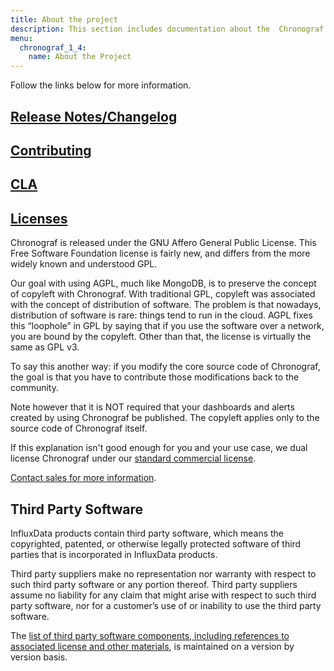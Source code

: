 ```yaml
---
title: About the project
description: This section includes documentation about the  Chronograf project, release notes and changelogs, what's new, contributing, and licenses.
menu:
  chronograf_1_4:
    name: About the Project
---
```


Follow the links below for more information.

## [Release Notes/Changelog](/chronograf/latest/about_the_project/release-notes-changelog/)

## [Contributing](https://github.com/influxdata/chronograf/blob/master/CONTRIBUTING.md)
## [CLA](https://www.influxdata.com/legal/cla/)
## [Licenses](https://github.com/influxdata/chronograf/blob/master/LICENSE)
Chronograf is released under the GNU Affero General Public License. This Free Software Foundation license is fairly new,
and differs from the more widely known and understood GPL.

Our goal with using AGPL, much like MongoDB, is to preserve the concept of copyleft with Chronograf.
With traditional GPL, copyleft was associated with the concept of distribution of software.
The problem is that nowadays, distribution of software is rare: things tend to run in the cloud. AGPL fixes this “loophole”
in GPL by saying that if you use the software over a network, you are bound by the copyleft. Other than that,
the license is virtually the same as GPL v3.

To say this another way: if you modify the core source code of Chronograf, the goal is that you have to contribute
those modifications back to the community.

Note however that it is NOT required that your dashboards and alerts created by using Chronograf be published.
The copyleft applies only to the source code of Chronograf itself.

If this explanation isn't good enough for you and your use case, we dual license Chronograf under our
[standard commercial license](https://www.influxdata.com/legal/slsa/).

[Contact sales for more information](https://www.influxdata.com/contact-sales/).

## Third Party Software

InfluxData products contain third party software, which means the copyrighted, patented, or otherwise legally protected
software of third parties that is incorporated in InfluxData products.

Third party suppliers make no representation nor warranty with respect to such third party software or any portion thereof.
Third party suppliers assume no liability for any claim that might arise with respect to such third party software,
nor for a customer’s use of or inability to use the third party software.

The [list of third party software components, including references to associated license and other materials](https://github.com/influxdata/chronograf/blob/1.4.2.x/LICENSE_OF_DEPENDENCIES.md),
is maintained on a version by version basis.
